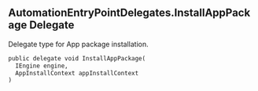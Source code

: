 ## AutomationEntryPointDelegates.InstallAppPackage Delegate

Delegate type for App package installation.

```txt
public delegate void InstallAppPackage(                               
  IEngine engine,                    
  AppInstallContext appInstallContext
)                                                                     
```
